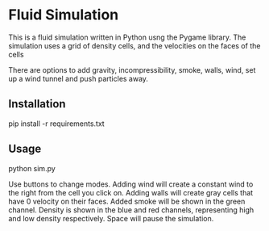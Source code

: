 # Fluid Simulation
This is a fluid simulation written in Python usng the Pygame library. The simulation uses a grid of density cells, and the velocities on the faces of the cells

There are options to add gravity, incompressibility, smoke, walls, wind, set up a wind tunnel and push particles away.

## Installation
pip install -r requirements.txt

## Usage
python sim.py

Use buttons to change modes. 
Adding wind will create a constant wind to the right from the cell you click on.
Adding walls will create gray cells that have 0 velocity on their faces.
Added smoke will be shown in the green channel. 
Density is shown in the blue and red channels, representing high and low density respectively.
Space will pause the simulation.
